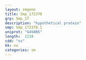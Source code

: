 ```yaml
---
layout: smgene
title: Smp_172370
grp: Smp_17
description: "hypothetical protein"
smp: Smp_172370.1
uniprot: "G4VAN5"
length:  1218
cdd: "ns"
kk: ns
categories: sm
---
```

